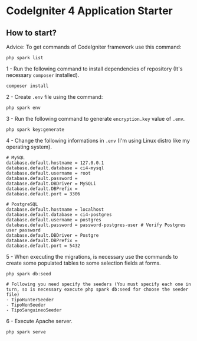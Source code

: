 # CodeIgniter 4 Application Starter

## How to start?

Advice: To get commands of CodeIgniter framework use this command:
```
php spark list
```

1 - Run the following command to install dependencies of repository (It's necessary `composer` installed).
```
composer install 
```

2 - Create `.env` file using the command:
```
php spark env 
```

3 - Run the following command to generate `encryption.key` value of `.env`.
```
php spark key:generate
```

4 - Change the following informations in `.env` (I'm using Linux distro like my operating system).
```
# MySQL
database.default.hostname = 127.0.0.1
database.default.database = ci4-mysql
database.default.username = root
database.default.password = 
database.default.DBDriver = MySQLi
database.default.DBPrefix =
database.default.port = 3306

# PostgreSQL
database.default.hostname = localhost
database.default.database = ci4-postgres
database.default.username = postgres
database.default.password = password-postgres-user # Verify Postgres user password
database.default.DBDriver = Postgre
database.default.DBPrefix =
database.default.port = 5432
```

5 - When executing the migrations, is necessary use the commands to create some populated tables to some selection fields at forms.
```
php spark db:seed

# Following you need specify the seeders (You must specify each one in turn, so is necessary execute php spark db:seed for choose the seeder file)
- TipoHunterSeeder
- TipoNenSeeder
- TipoSanguineoSeeder
```

6 - Execute Apache server.
```
php spark serve
```